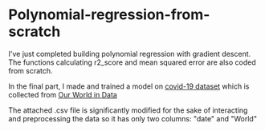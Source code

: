 # Polynomial-regression-from-scratch

I've just completed building polynomial regression with gradient descent. The functions calculating r2_score and mean squared error are also coded from scratch. 

In the final part, I made and trained a model on <a href="https://github.com/owid/covid-19-data/blob/master/public/data/cases_deaths/new_cases.csv">covid-19 dataset</a> which is collected from <a href="https://ourworldindata.org/coronavirus">Our World in Data</a>

The attached .csv file is significantly modified for the sake of interacting and preprocessing the data so it has only two columns: "date" and "World"  
